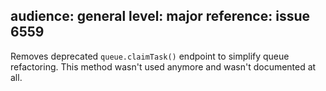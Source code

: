 audience: general
level: major
reference: issue 6559
---
Removes deprecated `queue.claimTask()` endpoint to simplify queue refactoring. This method wasn't used anymore and wasn't documented at all.
